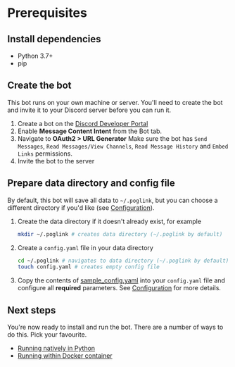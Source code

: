 
# Prerequisites
## Install dependencies

- Python 3.7+
- pip

## Create the bot

This bot runs on your own machine or server. You'll need to create the bot and invite it to your Discord server before you can run it.
1. Create a bot on the [Discord Developer Portal](https://discordapp.com/developers/)
2. Enable **Message Content Intent** from the Bot tab. 
3. Navigate to **OAuth2 > URL Generator** Make sure the bot has `Send Messages`, `Read Messages/View Channels`, `Read Message History` and `Embed Links` permissions.
4. Invite the bot to the server

## Prepare data directory and config file

By default, this bot will save all data to `~/.poglink`, but you can choose a different directory if you'd like (see [Configuration](https://github.com/FM-17/poglink/blob/main/docs/configuration.md)). 

1. Create the data directory if it doesn't already exist, for example
  
    ```bash
    mkdir ~/.poglink # creates data directory (~/.poglink by default)
    ```

2. Create a `config.yaml` file in your data directory

    ```bash
    cd ~/.poglink # navigates to data directory (~/.poglink by default)
    touch config.yaml # creates empty config file
    ```

3. Copy the contents of [sample_config.yaml](https://github.com/FM-17/poglink/blob/main/sample-config.yaml) into your `config.yaml` file and configure all **required** parameters. See [Configuration](https://github.com/FM-17/poglink/blob/main/docs/configuration.md) for more details.

## Next steps
You're now ready to install and run the bot. There are a number of ways to do this. Pick your favourite.

- [Running natively in Python](https://github.com/FM-17/poglink/blob/main/docs/native-installation.md)
- [Running within Docker container](https://github.com/FM-17/poglink/blob/main/docs/docker-installation.md)
